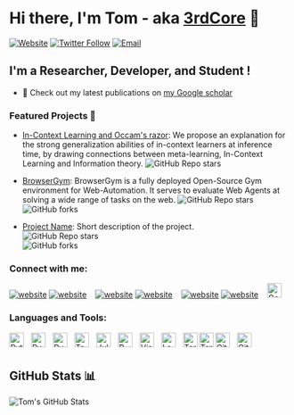 # Hi there, I'm Tom - aka [3rdCore](https://3rdcore.github.io/) 👋 

[![Website](https://img.shields.io/website?label=3rdcore.github.io&style=for-the-badge&url=https%3A%2F%2Fcodestackr.com)](https://3rdcore.github.io/)
[![Twitter Follow](https://img.shields.io/twitter/follow/Tom__Marty?color=1DA1F2&logo=twitter&style=for-the-badge)](https://twitter.com/intent/follow?original_referer=https%3A%2F%2Fgithub.com%Tom__Marty&screen_name=Tom__Marty)
[![Email](https://img.shields.io/badge/Email-D14836?style=for-the-badge&logo=gmail&logoColor=white)](mailto:tom.marty@mila.quebec)


## I'm a Researcher, Developer, and Student !

- 🔭 Check out my latest publications on [my Google scholar](https://scholar.google.com/citations?user=-YXor_wAAAAJ&hl)

### Featured Projects 🚀
- [In-Context Learning and Occam's razor](https://github.com/3rdcore/PrequentialCode): We propose an explanation for the strong generalization abilities of in-context learners at inference time, by drawing connections between meta-learning, In-Context Learning and Information theory. 
  ![GitHub Repo stars](https://img.shields.io/github/stars/3rdcore/PrequentialCode?style=social)  

- [BrowserGym](https://github.com/ServiceNow/BrowserGym): BrowserGym is a fully deployed Open-Source Gym environment for Web-Automation. It serves to evaluate Web Agents at solving a wide range of tasks on the web.
  ![GitHub Repo stars](https://img.shields.io/github/stars/ServiceNow/BrowserGym?style=social)  
  ![GitHub forks](https://img.shields.io/github/forks/ServiceNow/BrowserGym?style=social)  

- [Project Name](https://github.com/corail-research/SeaPearl.jl): Short description of the project.  
  ![GitHub Repo stars](https://img.shields.io/github/stars/corail-research/SeaPearl.jl?style=social)  
  ![GitHub forks](https://img.shields.io/github/forks/corail-research/SeaPearl.jl?style=social)  


### Connect with me:

[![website](./img/globe-light.svg)](https://3rdcore.github.io#gh-light-mode-only)
[![website](./img/globe-dark.svg)](https://3rdcore.github.io#gh-dark-mode-only)
&nbsp;&nbsp;
[![website](./img/twitter-light.svg)](https://twitter.com/Tom__Marty#gh-light-mode-only)
[![website](./img/twitter-dark.svg)](https://twitter.com/Tom__Marty#gh-dark-mode-only)
&nbsp;&nbsp;
[![website](./img/linkedin-light.svg)](https://linkedin.com/in/tom-marty#gh-light-mode-only)
[![website](./img/linkedin-dark.svg)](https://linkedin.com/in/tom-marty#gh-dark-mode-only)
&nbsp;&nbsp;
[<img alt="Google Scholar" width="26px" src="https://img.icons8.com/material-rounded/48/000000/google-scholar.png" />](https://scholar.google.com/citations?user=-YXor_wAAAAJ&hl=fr)

### Languages and Tools:
[<img align="left" alt="Python" width="26px" src="https://cdn.jsdelivr.net/gh/devicons/devicon/icons/python/python-original.svg" style="padding-right:10px;" />](https://www.python.org/)
[<img align="left" alt="PyTorch" width="26px" src="https://cdn.jsdelivr.net/gh/devicons/devicon/icons/pytorch/pytorch-original.svg" style="padding-right:10px;" />](https://pytorch.org/)
[<img align="left" alt="PyTorch Lightning" width="26px" src="https://avatars2.githubusercontent.com/u/58386951?s=200&v=4" style="padding-right:10px;" />](https://lightning.ai/)
[<img align="left" alt="TensorFlow" width="26px" src="https://cdn.jsdelivr.net/gh/devicons/devicon/icons/tensorflow/tensorflow-original.svg" style="padding-right:10px;" />](https://www.tensorflow.org/)
[<img align="left" alt="Julia" width="26px" src="https://cdn.jsdelivr.net/gh/devicons/devicon/icons/julia/julia-original.svg" style="padding-right:10px;" />](https://julialang.org/)
[<img align="left" alt="R" width="26px" src="https://cdn.jsdelivr.net/gh/devicons/devicon/icons/r/r-original.svg" style="padding-right:10px;" />](https://www.r-project.org/)
[<img align="left" alt="Visual Studio Code" width="26px" src="https://cdn.jsdelivr.net/gh/devicons/devicon/icons/vscode/vscode-original.svg" style="padding-right:10px;" />](https://code.visualstudio.com/)
[<img align="left" alt="LaTeX" width="26px" src="https://cdn.jsdelivr.net/gh/devicons/devicon/icons/latex/latex-original.svg" style="padding-right:10px;" />](https://www.latex-project.org/)
[<img align="left" alt="Terminal" width="26px" src="./img/terminal-light.svg" />](https://www.youtube.com/playlist?list=PLkwxH9e_vrAJ0WbEsFA9W3I1W-g_BTsbt#gh-light-mode-only)
[<img align="left" alt="Terminal" width="26px" src="./img/terminal-dark.svg" />](https://www.youtube.com/playlist?list=PLkwxH9e_vrAJ0WbEsFA9W3I1W-g_BTsbt#gh-dark-mode-only)
[<img align="left" alt="GitHub" width="26px" src="https://cdn.jsdelivr.net/gh/devicons/devicon/icons/github/github-original.svg" style="padding-right:10px;" />](https://github.com#gh-dark-mode-only)
[<img align="left" alt="GitHub" width="26px" src="https://cdn.jsdelivr.net/gh/devicons/devicon/icons/github/github-original.svg" style="padding-right:10px;" />](https://github.com#gh-light-mode-only)

<br />
<br />

## GitHub Stats 📊
![Tom's GitHub Stats](https://github-readme-stats.vercel.app/api?username=3rdcore&show_icons=true&theme=radical)  

</details>

[website]: 3rdcore.github.io
[Email]: tom.marty@mila.quebec
[linkedin]: https://linkedin.com/in/tom-marty
